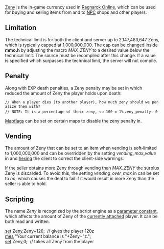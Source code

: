 [Zeny](Zeny) is the in-game currency used in [Ragnarok Online](Ragnarok-Online), which can be used for buying and selling items from and to [NPC](NPC) shops and other players.

Limitation
----------

The technical limit is for both the client and server up to 2,147,483,647 Zeny, which is typically capped at 1,000,000,000. The cap can be changed inside **mmo.h** by adjusting the macro *MAX_ZENY* to a desired value below the technical limit. The source must be recompiled after this change. If a value is specified which surpasses the technical limit, the server will not compile.

Penalty
-------

Along with EXP death penalties, a Zeny penalty may be set in which reduced the amount of Zeny the player holds upon death:

`// When a player dies (to another player), how much zeny should we penalize them with?`
`// NOTE: It is a percentage of their zeny, so 100 = 1%`
`zeny_penalty: 0`

[Mapflags](Mapflag) can be set on certain maps to disable the zeny penalty in.

Vending
-------

The amount of Zeny that can be set to an item when vending is soft-limited to 1,000,000,000 and can be overridden by the setting *vending_max_value* in and [hexing](hexing) the client to correct the client-side warnings.

If the seller obtains more Zeny through vending than *MAX_ZENY* the surplus Zeny is discarded. To avoid this, the setting *vending_over_max* in can be set to *no*, which causes the deal to fail if it would result in more Zeny than the seller is able to hold.

Scripting
---------

The name *Zeny* is recognized by the script engine as a [parameter constant](parameter-constant), which affects the amount of Zeny of the [currently attached](RID) player. It can be both read and written.

  [set](set) Zeny,Zeny+120;  // gives the player 120z
  [mes](mes) "Your current balance is "+Zeny+"z.";
  [set](set) Zeny,0;  // takes all Zeny from the player
